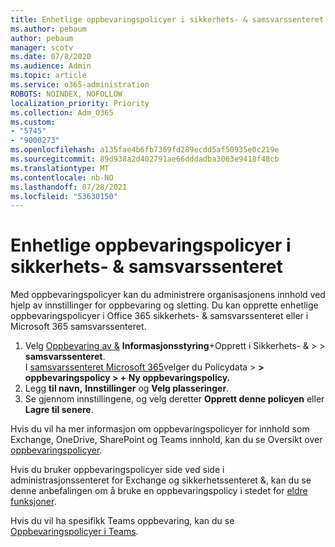 ```yaml
---
title: Enhetlige oppbevaringspolicyer i sikkerhets- & samsvarssenteret
ms.author: pebaum
author: pebaum
manager: scotv
ms.date: 07/8/2020
ms.audience: Admin
ms.topic: article
ms.service: o365-administration
ROBOTS: NOINDEX, NOFOLLOW
localization_priority: Priority
ms.collection: Adm_O365
ms.custom:
- "5745"
- "9000273"
ms.openlocfilehash: a135fae4b6fb7369fd289ecdd5af50935e0c219e
ms.sourcegitcommit: 89d938a2d402791ae66dddadba3063e9418f48cb
ms.translationtype: MT
ms.contentlocale: nb-NO
ms.lasthandoff: 07/28/2021
ms.locfileid: "53630150"
---
```

# <a name="unified-retention-policies-in-the-security--compliance-center"></a>Enhetlige oppbevaringspolicyer i sikkerhets- & samsvarssenteret

Med oppbevaringspolicyer kan du administrere organisasjonens innhold ved hjelp av innstillinger for oppbevaring og sletting. Du kan opprette enhetlige oppbevaringspolicyer i Office 365 sikkerhets- & samsvarssenteret eller i Microsoft 365 samsvarssenteret. 

1. Velg [Oppbevaring av &](https://go.microsoft.com/fwlink/p/?linkid=2077143) **Informasjonsstyring**+Opprett i Sikkerhets- &  >    >  **samsvarssenteret**. <br/>
    I [samsvarssenteret Microsoft 365](https://go.microsoft.com/fwlink/p/?linkid=2077149)velger du Policydata  >  **> oppbevaringspolicy > + Ny oppbevaringspolicy.**
2. Legg **til navn,** **Innstillinger** og **Velg plasseringer**.
3. Se gjennom innstillingene, og velg deretter **Opprett denne policyen** eller **Lagre til senere**.  
      
Hvis du vil ha mer informasjon om oppbevaringspolicyer for innhold som Exchange, OneDrive, SharePoint og Teams innhold, kan du se Oversikt over [oppbevaringspolicyer](https://go.microsoft.com/fwlink/?linkid=2127785).  
    
Hvis du bruker oppbevaringspolicyer side ved side i administrasjonssenteret for Exchange og sikkerhetssenteret &, kan du se denne anbefalingen om å bruke en oppbevaringspolicy i stedet for [eldre funksjoner](/microsoft-365/compliance/retention-policies#use-a-retention-policy-instead-of-older-features).  
    
Hvis du vil ha spesifikk Teams oppbevaring, kan du se [Oppbevaringspolicyer i Teams](/microsoftteams/retention-policies).
